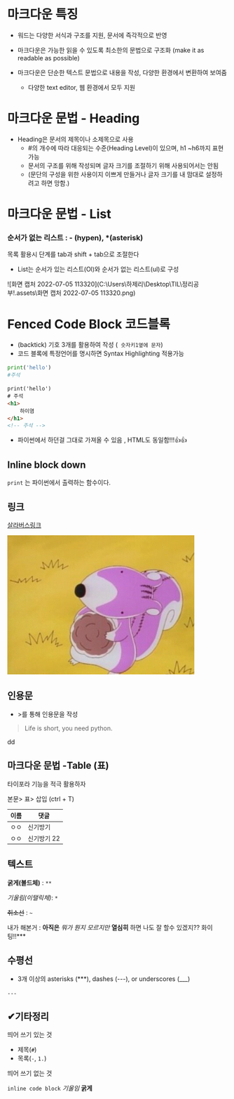 # 마크다운 특징

- 워드는 다양한 서식과 구조를 지원, 문서에 즉각적으로 반영
- 마크다운은 가능한 읽을 수 있도록 최소한의 문법으로 구조화 (make it as readable as possible)

- 마크다운은 단순한 텍스트 문법으로 내용을 작성, 다양한 환경에서 변환하여 보여줌
  - 다양한 text editor, 웹 환경에서 모두 지원

# 마크다운 문법 - Heading

- Heading은 문서의 제목이나 소제목으로 사용
  - #의 개수에 따라 대응되는 수준(Heading Level)이 있으며, h1 ~h6까지 표현 가능
  - 문서의 구조를 위해 작성되며 글자 크기를 조절하기 위해 사용되어서는 안됨 
  - (문단의 구성을 위한 사용이지 이쁘게 만들거나 글자 크기를 내 맘대로 설정하려고 하면 망함.)



# 마크다운 문법 - List

### 순서가 없는 리스트 : - (hypen), *(asterisk)

목록 활용시 단계를 tab과 shift + tab으로 조절한다



- List는 순서가 있는 리스트(Ol)와 순서가 없는 리스트(ul)로 구성



![화면 캡처 2022-07-05 113320](C:\Users\하제리\Desktop\TIL\정리공부!.assets\화면 캡처 2022-07-05 113320.png)

# Fenced Code Block 코드블록

-  (backtick) 기호 3개를 활용하여 작성 (``` 숫자키1옆에 문자```)
-  코드 블록에 특정언어를 명시하면 Syntax Highlighting 적용가능

```python
print('hello')
#주석
```

```html
print('hello')
# 주석
<h1>
    하이염
</h1>
<!-- 주석 -->
```

- 파이썬에서 하던걸 그대로 가져올 수 있음 , HTML도 동일함!!!👍👍

## Inline block down

`print` 는 파이썬에서 출력하는 함수이다.

## 링크

[살라버스링크](https://syllaverse.com/courses/3)

![포로리](마크다운.assets/포로리.jpg)





## 인용문

- \>를 통해 인용문을 작성

> Life is short, you need python.



dd

## 마크다운 문법 -Table (표)

타이포라 기능을 적극 활용하자

본문> 표> 삽입 (ctrl + T)

| 이름 | 댓글        |
| ---- | ----------- |
| ㅇㅇ | 신기방기    |
| ㅇㅇ | 신기방기 22 |



## 텍스트

**굵게(볼드체)** : `**`

*기울림(이탤릭체)*: `*`

~~취소선~~ : `~`

내가 해본거 : **아직은** *뭐가 뭔지 모르지만*  **열심히** 하면 나도 잘 할수 있겠지?? 화이팅!!***

## 수평선

- 3개 이상의 asterisks (***), dashes (---), or underscores (___)

`---`



## ✔기타정리

띄어 쓰기 있는 것 

- 제목(`#`)
- 목록(`-`, `1.`)

띄어 쓰기 없는 것

`inline code block` *기울임* **굵게**